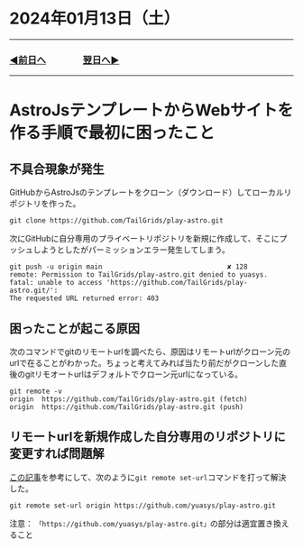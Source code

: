 # 2024年01月13日（土）

---

### [◀️前日へ](https://github.com/yuasys/chatty-journal/blob/main/2024/01/2024-01-12.md)&emsp;&emsp;&emsp;&emsp;[翌日へ▶️](https://github.com/yuasys/chatty-journal/blob/main/2024/01/2024-01-14.md)

---

# AstroJsテンプレートからWebサイトを作る手順で最初に困ったこと

## 不具合現象が発生
 
 GitHubからAstroJsのテンプレートをクローン（ダウンロード）してローカルリポジトリを作った。  

 ```
git clone https://github.com/TailGrids/play-astro.git
```

 次にGitHubに自分専用のプライベートリポジトリを新規に作成して、そこにプッシュしようとしたがパーミッションエラー発生してしまう。

 ```
git push -u origin main                               ✘ 128 
remote: Permission to TailGrids/play-astro.git denied to yuasys.
fatal: unable to access 'https://github.com/TailGrids/play-astro.git/':
 The requested URL returned error: 403
```

## 困ったことが起こる原因

次のコマンドでgitのリモートurlを調べたら、原因はリモートurlがクローン元のurlで在ることがわかった。ちょっと考えてみれば当たり前だがクローンした直後のgitリモオートurlはデフォルトでクローン元urlになっている。

```
git remote -v
origin	https://github.com/TailGrids/play-astro.git (fetch)
origin	https://github.com/TailGrids/play-astro.git (push)
```

## リモートurlを新規作成した自分専用のリポジトリに変更すれば問題解

[この記事](https://qiita.com/minoringo/items/917e325892733e0d606e)を参考にして、次のように```git remote set-url```コマンドを打って解決した。

```
git remote set-url origin https://github.com/yuasys/play-astro.git
```

注意： ```「https://github.com/yuasys/play-astro.git」```の部分は適宜置き換えること

